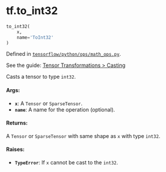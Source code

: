 <div itemscope itemtype="http://developers.google.com/ReferenceObject">
<meta itemprop="name" content="tf.to_int32" />
</div>

# tf.to_int32

``` python
to_int32(
    x,
    name='ToInt32'
)
```



Defined in [`tensorflow/python/ops/math_ops.py`](https://www.tensorflow.org/code/tensorflow/python/ops/math_ops.py).

See the guide: [Tensor Transformations > Casting](../../../api_guides/python/array_ops.md#Casting)

Casts a tensor to type `int32`.

#### Args:

* <b>`x`</b>: A `Tensor` or `SparseTensor`.
* <b>`name`</b>: A name for the operation (optional).


#### Returns:

A `Tensor` or `SparseTensor` with same shape as `x` with type `int32`.


#### Raises:

* <b>`TypeError`</b>: If `x` cannot be cast to the `int32`.